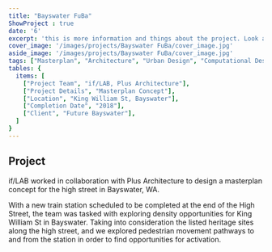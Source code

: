 ```yaml
---
title: "Bayswater FuBa" 
ShowProject : true
date: '6'
excerpt: 'this is more information and things about the project. Look at this test, it is testing the length of the item'
cover_image: '/images/projects/Bayswater FuBa/cover_image.jpg'
aside_image: '/images/projects/Bayswater FuBa/cover_image.jpg'
tags: ["Masterplan", "Architecture", "Urban Design", "Computational Design", ]
tables: {
  items: [
    ["Project Team", "if/LAB, Plus Architecture"],
    ["Project Details", "Masterplan Concept"],
    ["Location", "King William St, Bayswater"],
    ["Completion Date", "2018"],   
    ["Client", "Future Bayswater"],
  ]
}
---
```


## Project

if/LAB worked in collaboration with Plus Architecture to design a masterplan concept for the high street in Bayswater, WA.

With a new train station scheduled to be completed at the end of the High Street, the team was tasked with exploring density opportunities for King William St in Bayswater. Taking into consideration the listed heritage sites along the high street, and we explored pedestrian movement pathways to and from the station in order to find opportunities for activation.


